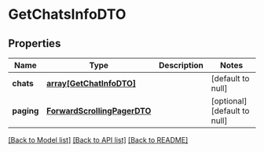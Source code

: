 # GetChatsInfoDTO

## Properties
Name | Type | Description | Notes
------------ | ------------- | ------------- | -------------
**chats** | [**array[GetChatInfoDTO]**](GetChatInfoDTO.md) |  | [default to null]
**paging** | [**ForwardScrollingPagerDTO**](ForwardScrollingPagerDTO.md) |  | [optional] [default to null]

[[Back to Model list]](../README.md#documentation-for-models) [[Back to API list]](../README.md#documentation-for-api-endpoints) [[Back to README]](../README.md)


